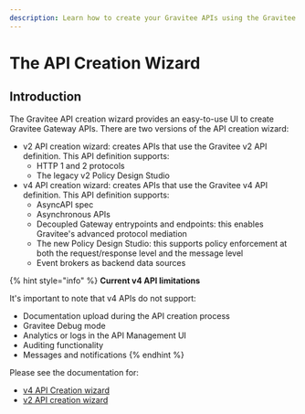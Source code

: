```yaml
---
description: Learn how to create your Gravitee APIs using the Gravitee API creation wizard
---
```


# The API Creation Wizard

## Introduction

The Gravitee API creation wizard provides an easy-to-use UI to create Gravitee Gateway APIs. There are two versions of the API creation wizard:

* v2 API creation wizard: creates APIs that use the Gravitee v2 API definition. This API definition supports:
  * HTTP 1 and 2 protocols
  * The legacy v2 Policy Design Studio
* v4 API creation wizard: creates APIs that use the Gravitee v4 API definition. This API definition supports:
  * AsyncAPI spec
  * Asynchronous APIs
  * Decoupled Gateway entrypoints and endpoints: this enables Gravitee's advanced protocol mediation
  * The new Policy Design Studio: this supports policy enforcement at both the request/response level and the message level
  * Event brokers as backend data sources

{% hint style="info" %}
**Current v4 API limitations**

It's important to note that v4 APIs do not support:

* Documentation upload during the API creation process
* Gravitee Debug mode
* Analytics or logs in the API Management UI
* Auditing functionality
* Messages and notifications&#x20;
{% endhint %}

Please see the documentation for:

* [v4 API Creation wizard](how-to/v4-api-creation-wizard.md)
* [v2 API creation wizard](how-to/v2-api-creation-wizard.md)
